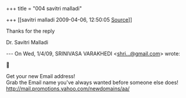 +++
title = "004 savitri malladi"

+++
[[savitri malladi	2009-04-06, 12:50:05 [Source](https://groups.google.com/g/bvparishat/c/6q67TIfT5jw)]]



  
  
Thanks for the reply  
  
Dr. Savitri Malladi  
  
--- On Wed, 1/4/09, SRINIVASA VARAKHEDI \<[shri...@gmail.com]()\> wrote:  



Get your new Email address!  
Grab the Email name you've always wanted before someone else does!  
<http://mail.promotions.yahoo.com/newdomains/aa/>  

